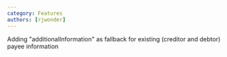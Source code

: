 ```yaml
---
category: Features
authors: [rjwonder]
---
```


Adding "additionalInformation" as fallback for existing (creditor and debtor) payee information
